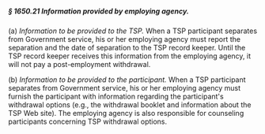 ##### § 1650.21 Information provided by employing agency. #####

(a) *Information to be provided to the TSP.* When a TSP participant separates from Government service, his or her employing agency must report the separation and the date of separation to the TSP record keeper. Until the TSP record keeper receives this information from the employing agency, it will not pay a post-employment withdrawal.

(b) *Information to be provided to the participant.* When a TSP participant separates from Government service, his or her employing agency must furnish the participant with information regarding the participant's withdrawal options (e.g., the withdrawal booklet and information about the TSP Web site). The employing agency is also responsible for counseling participants concerning TSP withdrawal options.